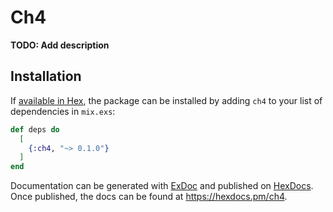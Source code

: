 # Ch4

**TODO: Add description**

## Installation

If [available in Hex](https://hex.pm/docs/publish), the package can be installed
by adding `ch4` to your list of dependencies in `mix.exs`:

```elixir
def deps do
  [
    {:ch4, "~> 0.1.0"}
  ]
end
```

Documentation can be generated with [ExDoc](https://github.com/elixir-lang/ex_doc)
and published on [HexDocs](https://hexdocs.pm). Once published, the docs can
be found at <https://hexdocs.pm/ch4>.

